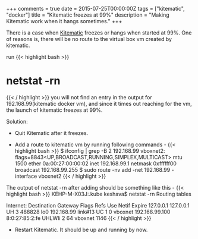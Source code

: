 +++
comments = true
date = 2015-07-25T00:00:00Z
tags = ["kitematic", "docker"]
title = "Kitematic freezes at 99%"
description = "Making Kitematic work when it hangs sometimes."
+++

There is a case when [Kitematic](https://kitematic.com/) freezes or hangs when started at 99%.
One of reasons is, there will be no route to the virtual box vm created by kitematic.

run
{{< highlight bash >}}
# netstat -rn
{{< / highlight >}}
you will not find an entry in the output for 192.168.99(kitematic docker vm), and since it times out reaching
for the vm, the launch of kitematic freezes at 99%.

Solution:

* Quit Kitematic after it freezes.

* Add a route to kitematic vm by running following commands -
{{< highlight bash >}}
$ ifconfig | grep -B 2 192.168.99
vboxnet2: flags=8843<UP,BROADCAST,RUNNING,SIMPLEX,MULTICAST> mtu 1500
	ether 0a:00:27:00:00:02
	inet 192.168.99.1 netmask 0xffffff00 broadcast 192.168.99.255
$ sudo route -nv add -net 192.168.99 -interface vboxnet2
{{< / highlight >}}

The output of netstat -rn after adding should be something like this -
{{< highlight bash >}}
KEHP-M-X03J:.kube keshava$ netstat -rn
Routing tables

Internet:
Destination        Gateway            Flags        Refs      Use   Netif Expire
127.0.0.1          127.0.0.1          UH              3   488828     lo0
192.168.99         link#13            UC              1        0 vboxnet
192.168.99.100     8:0:27:85:2:fe     UHLWIi          2       64 vboxnet   1146
{{< / highlight >}}

* Restart Kitematic. It should be up and running by now.
